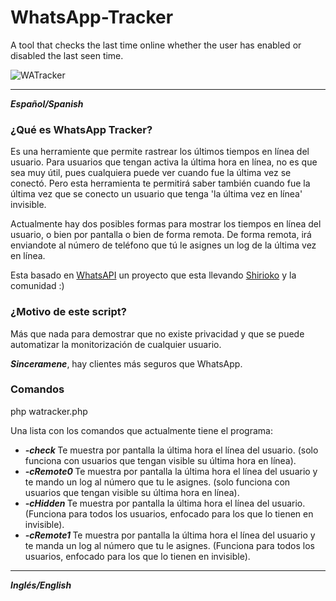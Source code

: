 WhatsApp-Tracker
================

A tool that checks the last time online whether the user has enabled or disabled the last seen time.

![WATracker](http://cl.ly/image/1P331F2S3q0b/watracker.png)

----------
***Español/Spanish***

### ¿Qué es WhatsApp Tracker?

Es una herramiente que permite rastrear los últimos tiempos en línea del usuario. Para usuarios que tengan activa la última hora en línea, no es que sea muy útil, pues cualquiera puede ver cuando fue la última vez se conectó. Pero esta herramienta te permitirá saber también cuando fue la última vez que se conecto un usuario que tenga 'la última vez en línea' invisible.

Actualmente hay dos posibles formas para mostrar los tiempos en línea del usuario, o bien por pantalla o bien de forma remota. De forma remota, irá enviandote al número de teléfono que tú le asignes un log de la última vez en línea.

Esta basado en [WhatsAPI](https://github.com/venomous0x/WhatsAPI) un proyecto que esta llevando [Shirioko](https://github.com/shirioko) y la comunidad :)

### ¿Motivo de este script?

Más que nada para demostrar que no existe privacidad y que se puede automatizar la monitorización de cualquier usuario.

***Sinceramene***, hay clientes más seguros que WhatsApp.

### Comandos

php watracker.php

Una lista con los comandos que actualmente tiene el programa:

- ***-check <numero>*** Te muestra por pantalla la última hora el línea del usuario. (solo funciona con usuarios que tengan visible su última hora en línea).
- ***-cRemote0 <tuNumero> <numero>*** Te muestra por pantalla la última hora el línea del usuario y te mando un log al número que tu le asignes. (solo funciona con usuarios que tengan visible su última hora en línea).
- ***-cHidden <numero>*** Te muestra por pantalla la última hora el línea del usuario. (Funciona para todos los usuarios, enfocado para los que lo tienen en invisible).
- ***-cRemote1 <tuNumero> <numero>*** Te muestra por pantalla la última hora el línea del usuario y te manda un log al número que tu le asignes. (Funciona para todos los usuarios, enfocado para los que lo tienen en invisible).

----------
***Inglés/English***
